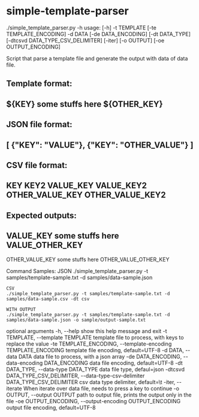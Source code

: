 # simple-template-parser

./simple_template_parser.py -h
usage:  [-h] -t TEMPLATE [-te TEMPLATE_ENCODING] -d DATA [-de DATA_ENCODING]
        [-dt DATA_TYPE] [-dtcsvd DATA_TYPE_CSV_DELIMITER] [-iter] [-o OUTPUT]
        [-oe OUTPUT_ENCODING]

Script that parse a template file and generate the output with data of data file.

Template format:
-----------------------------------
${KEY}
some stuffs here
${OTHER_KEY}
-----------------------------------

JSON file format:
-----------------------------------
[
    {"KEY": "VALUE"},
    {"KEY": "OTHER_VALUE"}
]
-----------------------------------

CSV file format:
-----------------------------------
KEY	KEY2
VALUE_KEY	VALUE_KEY2
OTHER_VALUE_KEY	OTHER_VALUE_KEY2
-----------------------------------

Expected outputs:
-----------------------------------
VALUE_KEY
some stuffs here
VALUE_OTHER_KEY
-----------------------------------
OTHER_VALUE_KEY
some stuffs here
OTHER_VALUE_OTHER_KEY

Command Samples:
    JSON
    ./simple_template_parser.py -t samples/template-sample.txt -d samples/data-sample.json

    CSV
    ./simple_template_parser.py -t samples/template-sample.txt -d samples/data-sample.csv -dt csv

    WITH OUTPUT
    ./simple_template_parser.py -t samples/template-sample.txt -d samples/data-sample.json -o sample/output-sample.txt

optional arguments
  -h, --help            show this help message and exit
  -t TEMPLATE, --template TEMPLATE
                        template file to process, with keys to replace the
                        value
  -te TEMPLATE_ENCODING, --template-encoding TEMPLATE_ENCODING
                        template file encoding, default=UTF-8
  -d DATA, --data DATA  data file to process, with a json array
  -de DATA_ENCODING, --data-encoding DATA_ENCODING
                        data file encoding, default=UTF-8
  -dt DATA_TYPE, --data-type DATA_TYPE
                        data file type, defaul=json
  -dtcsvd DATA_TYPE_CSV_DELIMITER, --data-type-csv-delimiter DATA_TYPE_CSV_DELIMITER
                        csv data type delimiter, default=\t
  -iter, --iterate      When iterate over data file, needs to press a key to
                        continue
  -o OUTPUT, --output OUTPUT
                        path to output file, prints the output only in the
                        file
  -oe OUTPUT_ENCODING, --output-encoding OUTPUT_ENCODING
                        output file encoding, default=UTF-8
